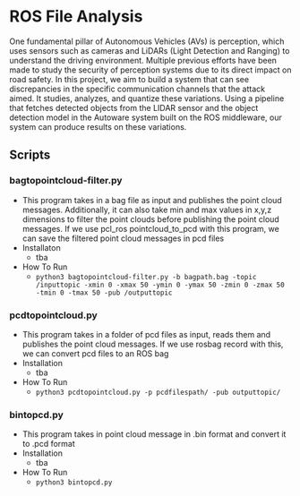 # ROS File Analysis
One fundamental pillar of Autonomous Vehicles (AVs) is perception, which uses sensors such as cameras and LiDARs (Light Detection and Ranging) to understand the driving environment. Multiple previous efforts have been made to study the security of perception systems due to its direct impact on road safety. In this project, we aim to build a system that can see discrepancies in the specific communication channels that the attack aimed. It studies, analyzes, and quantize these variations. Using a pipeline that fetches detected objects from the LIDAR sensor and the object detection model in the Autoware system built on the ROS middleware, our system can produce results on these variations.

## Scripts

### bagtopointcloud-filter.py
- This program takes in a bag file as input and publishes the point cloud messages. Additionally, it can also take min and max values in x,y,z dimensions to filter the point clouds before publishing the point cloud messages. If we use pcl_ros pointcloud_to_pcd with this program, we can save the filtered point cloud messages in pcd files
- Installaton
  - tba
- How To Run
  - `python3 bagtopointcloud-filter.py -b bagpath.bag -topic /inputtopic -xmin 0 -xmax 50 -ymin 0 -ymax 50 -zmin 0 -zmax 50 -tmin 0 -tmax 50 -pub /outputtopic`
  
### pcdtopointcloud.py
- This program takes in a folder of pcd files as input, reads them and publishes the point cloud messages. If we use rosbag record with this, we can convert pcd files to an ROS bag
- Installation
  - tba
- How To Run
  - `python3 pcdtopointcloud.py -p pcdfilespath/ -pub outputtopic/`
  
### bintopcd.py
- This program takes in point cloud message in .bin format and convert it to .pcd format
- Installation
  - tba
- How To Run
  - `python3 bintopcd.py`
